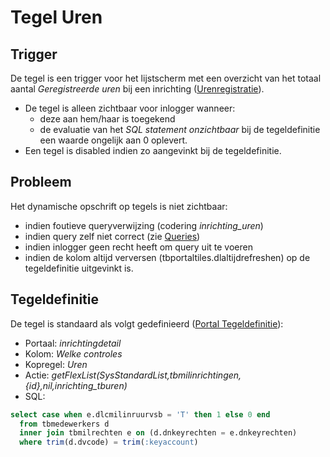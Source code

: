 # Tegel Uren

## Trigger

De tegel is een trigger voor het lijstscherm met een overzicht van het totaal aantal *Geregistreerde uren* bij een inrichting ([Urenregistratie](/docs/probleemoplossing/module_overstijgende_schermen/urenregistratie.md)).

* De tegel is alleen zichtbaar voor inlogger wanneer:
  * deze aan hem/haar is toegekend
  * de evaluatie van het *SQL statement onzichtbaar* bij de tegeldefinitie een waarde ongelijk aan 0 oplevert.
* Een tegel is disabled indien zo aangevinkt bij de tegeldefinitie.

## Probleem

Het dynamische opschrift op tegels is niet zichtbaar:

* indien foutieve queryverwijzing (codering *inrichting_uren*)
* indien query zelf niet correct (zie [Queries](/docs/instellen_inrichten/queries.md))
* indien inlogger geen recht heeft om query uit te voeren
* indien de kolom altijd verversen (tbportaltiles.dlaltijdrefreshen) op de tegeldefinitie uitgevinkt is.

## Tegeldefinitie

De tegel is standaard als volgt gedefinieerd ([Portal Tegeldefinitie](/docs/instellen_inrichten/portaldefinitie/portal_tegel.md)):

* Portaal: *inrichtingdetail*
* Kolom: *Welke controles*
* Kopregel: *Uren*
* Actie: *getFlexList(SysStandardList,tbmilinrichtingen,{id},nil,inrichting_tburen)*
* SQL:

```sql
select case when e.dlcmilinruurvsb = 'T' then 1 else 0 end
  from tbmedewerkers d 
  inner join tbmilrechten e on (d.dnkeyrechten = e.dnkeyrechten)
  where trim(d.dvcode) = trim(:keyaccount)
```
